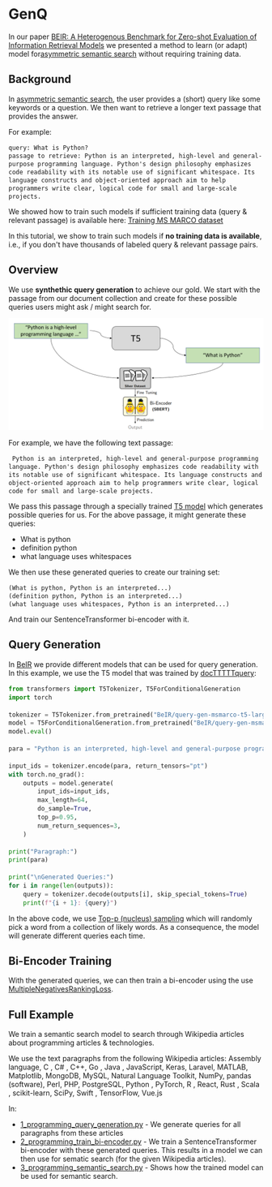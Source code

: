# GenQ

In our paper [BEIR: A Heterogenous Benchmark for Zero-shot Evaluation of Information Retrieval Models](https://arxiv.org/abs/2104.08663) we presented a method to learn (or adapt) model for[asymmetric semantic search](../../applications/semantic-search/) without requiring training data.

## Background
In [asymmetric semantic search](../../applications/semantic-search/), the user provides a (short) query like some keywords or a question. We then want to retrieve a longer text passage that provides the answer.

For example:
```
query: What is Python?
passage to retrieve: Python is an interpreted, high-level and general-purpose programming language. Python's design philosophy emphasizes code readability with its notable use of significant whitespace. Its language constructs and object-oriented approach aim to help programmers write clear, logical code for small and large-scale projects.
```

We showed how to train such models if sufficient training data (query & relevant passage) is available here: [Training MS MARCO dataset](../../training/ms_marco) 

In this tutorial, we show to train such models if  **no training data is available**, i.e., if you don't have thousands of labeled query & relevant passage pairs.

## Overview

We use **synthethic query generation** to achieve our gold. We start with the passage from our document collection and create for these possible queries users might ask / might search for.

![Query Generation](https://raw.githubusercontent.com/UKPLab/sentence-transformers/master/docs/img/query-generation.png)


For example, we have the following text passage:
```
 Python is an interpreted, high-level and general-purpose programming language. Python's design philosophy emphasizes code readability with its notable use of significant whitespace. Its language constructs and object-oriented approach aim to help programmers write clear, logical code for small and large-scale projects.
```

We pass this passage through a specially trained [T5 model](https://arxiv.org/abs/1910.10683) which generates possible queries for us. For the above passage, it might generate these queries:
- What is python
- definition python
- what language uses whitespaces


We then use these generated queries to create our training set:
```
(What is python, Python is an interpreted...)
(definition python, Python is an interpreted...)
(what language uses whitespaces, Python is an interpreted...)
````

And train our SentenceTransformer bi-encoder with it.

## Query Generation

In [BeIR](https://huggingface.co/BeIR) we provide different models that can be used for query generation. In this example, we use the T5 model that was trained by [docTTTTTquery](https://github.com/castorini/docTTTTTquery):

```python
from transformers import T5Tokenizer, T5ForConditionalGeneration
import torch

tokenizer = T5Tokenizer.from_pretrained("BeIR/query-gen-msmarco-t5-large-v1")
model = T5ForConditionalGeneration.from_pretrained("BeIR/query-gen-msmarco-t5-large-v1")
model.eval()

para = "Python is an interpreted, high-level and general-purpose programming language. Python's design philosophy emphasizes code readability with its notable use of significant whitespace. Its language constructs and object-oriented approach aim to help programmers write clear, logical code for small and large-scale projects."

input_ids = tokenizer.encode(para, return_tensors="pt")
with torch.no_grad():
    outputs = model.generate(
        input_ids=input_ids,
        max_length=64,
        do_sample=True,
        top_p=0.95,
        num_return_sequences=3,
    )

print("Paragraph:")
print(para)

print("\nGenerated Queries:")
for i in range(len(outputs)):
    query = tokenizer.decode(outputs[i], skip_special_tokens=True)
    print(f"{i + 1}: {query}")
```

In the above code, we use [Top-p (nucleus) sampling](https://huggingface.co/blog/how-to-generate) which will randomly pick a word from a collection of likely words. As a consequence, the model will generate different queries each time.


## Bi-Encoder Training

With the generated queries, we can then train a bi-encoder using the use [MultipleNegativesRankingLoss](https://www.sbert.net/docs/package_reference/losses.html#multiplenegativesrankingloss).
 
 ## Full Example
We train a semantic search model to search through Wikipedia
articles about programming articles & technologies. 

We use the text paragraphs from the following Wikipedia articles:
Assembly language, C , C# , C++, Go , Java , JavaScript, Keras, Laravel, MATLAB, Matplotlib, MongoDB, MySQL, Natural Language Toolkit, NumPy, pandas (software), Perl, PHP, PostgreSQL, Python , PyTorch, R , React, Rust , Scala , scikit-learn, SciPy, Swift , TensorFlow, Vue.js

In:
- [1_programming_query_generation.py](1_programming_query_generation.py) - We generate queries for all paragraphs from these articles
- [2_programming_train_bi-encoder.py](2_programming_train_bi-encoder.py) - We train a SentenceTransformer bi-encoder with these generated queries. This results in a model we can then use for sematic search (for the given Wikipedia articles).
- [3_programming_semantic_search.py](3_programming_semantic_search.py) - Shows how the trained model can be used for semantic search.